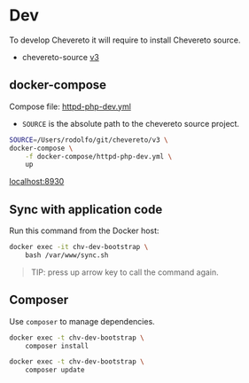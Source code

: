 # Dev

To develop Chevereto it will require to install Chevereto source.

* chevereto-source [v3](https://github.com/chevereto/v3)

## docker-compose

Compose file: [httpd-php-dev.yml](docker-compose/httpd-php-dev.yml)

* `SOURCE` is the absolute path to the chevereto source project.

```sh
SOURCE=/Users/rodolfo/git/chevereto/v3 \
docker-compose \
    -f docker-compose/httpd-php-dev.yml \
    up
```

[localhost:8930](http://localhost:8930)

## Sync with application code

Run this command from the Docker host:

```sh
docker exec -it chv-dev-bootstrap \
    bash /var/www/sync.sh
```

> TIP: press up arrow key to call the command again.

## Composer

Use `composer` to manage dependencies.

```sh
docker exec -t chv-dev-bootstrap \
    composer install
```

```sh
docker exec -t chv-dev-bootstrap \
    composer update
```
